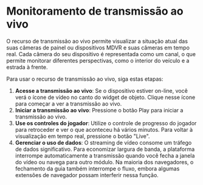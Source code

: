 # Monitoramento de transmissão ao vivo

O recurso de transmissão ao vivo permite visualizar a situação atual das suas câmeras de painel ou dispositivos MDVR e suas câmeras em tempo real. Cada câmera do seu dispositivo é representada como um canal, o que permite monitorar diferentes perspectivas, como o interior do veículo e a estrada à frente.

Para usar o recurso de transmissão ao vivo, siga estas etapas:

1. **Acesse a transmissão ao vivo**: Se o dispositivo estiver on-line, você verá o ícone de vídeo no canto do widget de objeto. Clique nesse ícone para começar a ver a transmissão ao vivo.
2. **Iniciar a transmissão ao vivo**: Pressione o botão Play para iniciar a transmissão ao vivo.
3. **Use os controles do jogador**: Utilize o controle de progresso do jogador para retroceder e ver o que aconteceu há vários minutos. Para voltar à visualização em tempo real, pressione o botão "Live".
4. **Gerenciar o uso de dados**: O streaming de vídeo consome um tráfego de dados significativo. Para economizar largura de banda, a plataforma interrompe automaticamente a transmissão quando você fecha a janela do vídeo ou navega para outro módulo. Na maioria dos navegadores, o fechamento da guia também interrompe o fluxo, embora algumas extensões de navegador possam interferir nessa função.